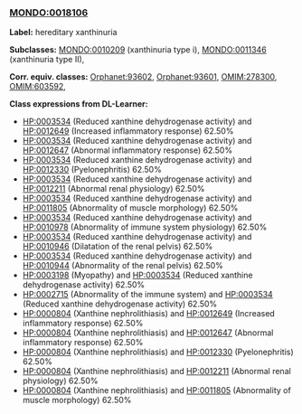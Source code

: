 
### [MONDO:0018106](http://purl.obolibrary.org/obo/MONDO_0018106)
**Label:** hereditary xanthinuria

**Subclasses:** [MONDO:0010209](http://purl.obolibrary.org/obo/MONDO_0010209) (xanthinuria type i), [MONDO:0011346](http://purl.obolibrary.org/obo/MONDO_0011346) (xanthinuria type II), 

**Corr. equiv. classes:** [Orphanet:93602](http://www.orpha.net/ORDO/Orphanet_93602), [Orphanet:93601](http://www.orpha.net/ORDO/Orphanet_93601), [OMIM:278300](http://purl.obolibrary.org/obo/OMIM_278300), [OMIM:603592](http://purl.obolibrary.org/obo/OMIM_603592), 

**Class expressions from DL-Learner:**

- [HP:0003534](http://purl.obolibrary.org/obo/HP_0003534) (Reduced xanthine dehydrogenase activity) and [HP:0012649](http://purl.obolibrary.org/obo/HP_0012649) (Increased inflammatory response) 62.50%
- [HP:0003534](http://purl.obolibrary.org/obo/HP_0003534) (Reduced xanthine dehydrogenase activity) and [HP:0012647](http://purl.obolibrary.org/obo/HP_0012647) (Abnormal inflammatory response) 62.50%
- [HP:0003534](http://purl.obolibrary.org/obo/HP_0003534) (Reduced xanthine dehydrogenase activity) and [HP:0012330](http://purl.obolibrary.org/obo/HP_0012330) (Pyelonephritis) 62.50%
- [HP:0003534](http://purl.obolibrary.org/obo/HP_0003534) (Reduced xanthine dehydrogenase activity) and [HP:0012211](http://purl.obolibrary.org/obo/HP_0012211) (Abnormal renal physiology) 62.50%
- [HP:0003534](http://purl.obolibrary.org/obo/HP_0003534) (Reduced xanthine dehydrogenase activity) and [HP:0011805](http://purl.obolibrary.org/obo/HP_0011805) (Abnormality of muscle morphology) 62.50%
- [HP:0003534](http://purl.obolibrary.org/obo/HP_0003534) (Reduced xanthine dehydrogenase activity) and [HP:0010978](http://purl.obolibrary.org/obo/HP_0010978) (Abnormality of immune system physiology) 62.50%
- [HP:0003534](http://purl.obolibrary.org/obo/HP_0003534) (Reduced xanthine dehydrogenase activity) and [HP:0010946](http://purl.obolibrary.org/obo/HP_0010946) (Dilatation of the renal pelvis) 62.50%
- [HP:0003534](http://purl.obolibrary.org/obo/HP_0003534) (Reduced xanthine dehydrogenase activity) and [HP:0010944](http://purl.obolibrary.org/obo/HP_0010944) (Abnormality of the renal pelvis) 62.50%
- [HP:0003198](http://purl.obolibrary.org/obo/HP_0003198) (Myopathy) and [HP:0003534](http://purl.obolibrary.org/obo/HP_0003534) (Reduced xanthine dehydrogenase activity) 62.50%
- [HP:0002715](http://purl.obolibrary.org/obo/HP_0002715) (Abnormality of the immune system) and [HP:0003534](http://purl.obolibrary.org/obo/HP_0003534) (Reduced xanthine dehydrogenase activity) 62.50%
- [HP:0000804](http://purl.obolibrary.org/obo/HP_0000804) (Xanthine nephrolithiasis) and [HP:0012649](http://purl.obolibrary.org/obo/HP_0012649) (Increased inflammatory response) 62.50%
- [HP:0000804](http://purl.obolibrary.org/obo/HP_0000804) (Xanthine nephrolithiasis) and [HP:0012647](http://purl.obolibrary.org/obo/HP_0012647) (Abnormal inflammatory response) 62.50%
- [HP:0000804](http://purl.obolibrary.org/obo/HP_0000804) (Xanthine nephrolithiasis) and [HP:0012330](http://purl.obolibrary.org/obo/HP_0012330) (Pyelonephritis) 62.50%
- [HP:0000804](http://purl.obolibrary.org/obo/HP_0000804) (Xanthine nephrolithiasis) and [HP:0012211](http://purl.obolibrary.org/obo/HP_0012211) (Abnormal renal physiology) 62.50%
- [HP:0000804](http://purl.obolibrary.org/obo/HP_0000804) (Xanthine nephrolithiasis) and [HP:0011805](http://purl.obolibrary.org/obo/HP_0011805) (Abnormality of muscle morphology) 62.50%


